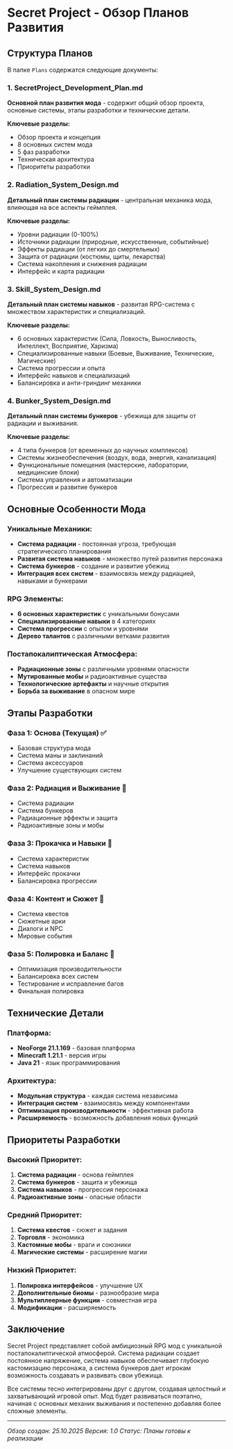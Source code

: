 # Secret Project - Обзор Планов Развития

## Структура Планов

В папке `Plans` содержатся следующие документы:

### 1. SecretProject_Development_Plan.md
**Основной план развития мода** - содержит общий обзор проекта, основные системы, этапы разработки и технические детали.

**Ключевые разделы:**
- Обзор проекта и концепция
- 8 основных систем мода
- 5 фаз разработки
- Техническая архитектура
- Приоритеты разработки

### 2. Radiation_System_Design.md
**Детальный план системы радиации** - центральная механика мода, влияющая на все аспекты геймплея.

**Ключевые разделы:**
- Уровни радиации (0-100%)
- Источники радиации (природные, искусственные, событийные)
- Эффекты радиации (от легких до смертельных)
- Защита от радиации (костюмы, щиты, лекарства)
- Система накопления и снижения радиации
- Интерфейс и карта радиации

### 3. Skill_System_Design.md
**Детальный план системы навыков** - развитая RPG-система с множеством характеристик и специализаций.

**Ключевые разделы:**
- 6 основных характеристик (Сила, Ловкость, Выносливость, Интеллект, Восприятие, Харизма)
- Специализированные навыки (Боевые, Выживание, Технические, Магические)
- Система прогрессии и опыта
- Интерфейс навыков и специализаций
- Балансировка и анти-гриндинг механики

### 4. Bunker_System_Design.md
**Детальный план системы бункеров** - убежища для защиты от радиации и выживания.

**Ключевые разделы:**
- 4 типа бункеров (от временных до научных комплексов)
- Системы жизнеобеспечения (воздух, вода, энергия, канализация)
- Функциональные помещения (мастерские, лаборатории, медицинские блоки)
- Система управления и автоматизации
- Прогрессия и развитие бункеров

## Основные Особенности Мода

### Уникальные Механики:
- **Система радиации** - постоянная угроза, требующая стратегического планирования
- **Развитая система навыков** - множество путей развития персонажа
- **Система бункеров** - создание и развитие убежищ
- **Интеграция всех систем** - взаимосвязь между радиацией, навыками и бункерами

### RPG Элементы:
- **6 основных характеристик** с уникальными бонусами
- **Специализированные навыки** в 4 категориях
- **Система прогрессии** с опытом и уровнями
- **Дерево талантов** с различными ветками развития

### Постапокалиптическая Атмосфера:
- **Радиационные зоны** с различными уровнями опасности
- **Мутированные мобы** и радиоактивные существа
- **Технологические артефакты** и научные открытия
- **Борьба за выживание** в опасном мире

## Этапы Разработки

### Фаза 1: Основа (Текущая) ✅
- Базовая структура мода
- Система маны и заклинаний
- Система аксессуаров
- Улучшение существующих систем

### Фаза 2: Радиация и Выживание 🔄
- Система радиации
- Система бункеров
- Радиационные эффекты и защита
- Радиоактивные зоны и мобы

### Фаза 3: Прокачка и Навыки 🔄
- Система характеристик
- Система навыков
- Интерфейс прокачки
- Балансировка прогрессии

### Фаза 4: Контент и Сюжет 🔄
- Система квестов
- Сюжетные арки
- Диалоги и NPC
- Мировые события

### Фаза 5: Полировка и Баланс 🔄
- Оптимизация производительности
- Балансировка всех систем
- Тестирование и исправление багов
- Финальная полировка

## Технические Детали

### Платформа:
- **NeoForge 21.1.169** - базовая платформа
- **Minecraft 1.21.1** - версия игры
- **Java 21** - язык программирования

### Архитектура:
- **Модульная структура** - каждая система независима
- **Интеграция систем** - взаимосвязь между компонентами
- **Оптимизация производительности** - эффективная работа
- **Расширяемость** - возможность добавления новых функций

## Приоритеты Разработки

### Высокий Приоритет:
1. **Система радиации** - основа геймплея
2. **Система бункеров** - защита и убежища
3. **Система навыков** - прогрессия персонажа
4. **Радиоактивные зоны** - опасные области

### Средний Приоритет:
1. **Система квестов** - сюжет и задания
2. **Торговля** - экономика
3. **Кастомные мобы** - враги и союзники
4. **Магические системы** - расширение магии

### Низкий Приоритет:
1. **Полировка интерфейсов** - улучшение UX
2. **Дополнительные биомы** - разнообразие мира
3. **Мультиплеерные функции** - совместная игра
4. **Модификации** - расширяемость

## Заключение

Secret Project представляет собой амбициозный RPG мод с уникальной постапокалиптической атмосферой. Система радиации создает постоянное напряжение, система навыков обеспечивает глубокую кастомизацию персонажа, а система бункеров дает игрокам возможность создавать и развивать свои убежища.

Все системы тесно интегрированы друг с другом, создавая целостный и захватывающий игровой опыт. Мод будет развиваться поэтапно, начиная с основных механик выживания и постепенно добавляя более сложные элементы.

---

*Обзор создан: 25.10.2025*
*Версия: 1.0*
*Статус: Планы готовы к реализации*
